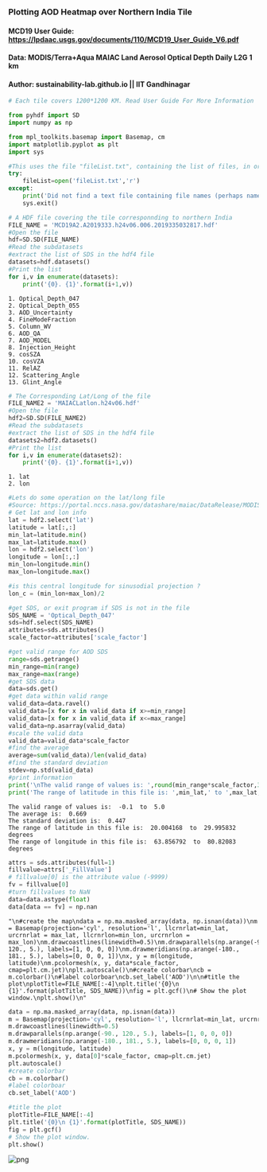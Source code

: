 
### Plotting AOD Heatmap over Northern India Tile
#### MCD19 User Guide: https://lpdaac.usgs.gov/documents/110/MCD19_User_Guide_V6.pdf
#### Data: MODIS/Terra+Aqua MAIAC Land Aerosol Optical Depth Daily L2G 1 km
#### Author: sustainability-lab.github.io || IIT Gandhinagar


```python
# Each tile covers 1200*1200 KM. Read User Guide For More Information
```


```python
from pyhdf import SD
import numpy as np


```


```python
from mpl_toolkits.basemap import Basemap, cm
import matplotlib.pyplot as plt
import sys
```


```python
#This uses the file "fileList.txt", containing the list of files, in order to read the files
try:
    fileList=open('fileList.txt','r')
except:
    print('Did not find a text file containing file names (perhaps name does not match)')
    sys.exit()
```


```python
# A HDF file covering the tile corresponnding to northern India
FILE_NAME = 'MCD19A2.A2019333.h24v06.006.2019335032817.hdf'
#Open the file
hdf=SD.SD(FILE_NAME)
#Read the subdatasets
#extract the list of SDS in the hdf4 file
datasets=hdf.datasets()
#Print the list
for i,v in enumerate(datasets):
    print('{0}. {1}'.format(i+1,v))
```

    1. Optical_Depth_047
    2. Optical_Depth_055
    3. AOD_Uncertainty
    4. FineModeFraction
    5. Column_WV
    6. AOD_QA
    7. AOD_MODEL
    8. Injection_Height
    9. cosSZA
    10. cosVZA
    11. RelAZ
    12. Scattering_Angle
    13. Glint_Angle
    


```python
# The Corresponding Lat/Long of the file
FILE_NAME2 = 'MAIACLatlon.h24v06.hdf'
#Open the file
hdf2=SD.SD(FILE_NAME2)
#Read the subdatasets
#extract the list of SDS in the hdf4 file
datasets2=hdf2.datasets()
#Print the list
for i,v in enumerate(datasets2):
    print('{0}. {1}'.format(i+1,v))
```

    1. lat
    2. lon
    


```python
#Lets do some operation on the lat/long file
#Source: https://portal.nccs.nasa.gov/datashare/maiac/DataRelease/MODISTile_lat-lon/
# Get lat and lon info
lat = hdf2.select('lat')
latitude = lat[:,:]
min_lat=latitude.min()
max_lat=latitude.max()
lon = hdf2.select('lon')
longitude = lon[:,:]
min_lon=longitude.min()
max_lon=longitude.max()

#is this central longitude for sinusodial projection ?
lon_c = (min_lon+max_lon)/2
```


```python
#get SDS, or exit program if SDS is not in the file
SDS_NAME = 'Optical_Depth_047'
sds=hdf.select(SDS_NAME)
attributes=sds.attributes()
scale_factor=attributes['scale_factor']


```


```python
#get valid range for AOD SDS
range=sds.getrange()
min_range=min(range)
max_range=max(range)
#get SDS data
data=sds.get()
#get data within valid range
valid_data=data.ravel()
valid_data=[x for x in valid_data if x>=min_range]
valid_data=[x for x in valid_data if x<=max_range]
valid_data=np.asarray(valid_data)
#scale the valid data
valid_data=valid_data*scale_factor
#find the average
average=sum(valid_data)/len(valid_data)
#find the standard deviation
stdev=np.std(valid_data)
#print information
print('\nThe valid range of values is: ',round(min_range*scale_factor,3), ' to ',round(max_range*scale_factor,3),'\nThe average is: ',round(average,3),'\nThe standard deviation is: ',round(stdev,3))
print('The range of latitude in this file is: ',min_lat,' to ',max_lat, 'degrees \nThe range of longitude in this file is: ',min_lon, ' to ',max_lon,' degrees')
```

    
    The valid range of values is:  -0.1  to  5.0 
    The average is:  0.669 
    The standard deviation is:  0.447
    The range of latitude in this file is:  20.004168  to  29.995832 degrees 
    The range of longitude in this file is:  63.856792  to  80.82083  degrees
    


```python
attrs = sds.attributes(full=1)
fillvalue=attrs['_FillValue']
# fillvalue[0] is the attribute value (-9999)
fv = fillvalue[0]
#turn fillvalues to NaN
data=data.astype(float)
data[data == fv] = np.nan
```




    "\n#create the map\ndata = np.ma.masked_array(data, np.isnan(data))\nm = Basemap(projection='cyl', resolution='l', llcrnrlat=min_lat, urcrnrlat = max_lat, llcrnrlon=min_lon, urcrnrlon = max_lon)\nm.drawcoastlines(linewidth=0.5)\nm.drawparallels(np.arange(-90., 120., 5.), labels=[1, 0, 0, 0])\nm.drawmeridians(np.arange(-180., 181., 5.), labels=[0, 0, 0, 1])\nx, y = m(longitude, latitude)\nm.pcolormesh(x, y, data*scale_factor, cmap=plt.cm.jet)\nplt.autoscale()\n#create colorbar\ncb = m.colorbar()\n#label colorboar\ncb.set_label('AOD')\n\n#title the plot\nplotTitle=FILE_NAME[:-4]\nplt.title('{0}\n {1}'.format(plotTitle, SDS_NAME))\nfig = plt.gcf()\n# Show the plot window.\nplt.show()\n"




```python
data = np.ma.masked_array(data, np.isnan(data))
m = Basemap(projection='cyl', resolution='l', llcrnrlat=min_lat, urcrnrlat = max_lat, llcrnrlon=min_lon, urcrnrlon = max_lon)
m.drawcoastlines(linewidth=0.5)
m.drawparallels(np.arange(-90., 120., 5.), labels=[1, 0, 0, 0])
m.drawmeridians(np.arange(-180., 181., 5.), labels=[0, 0, 0, 1])
x, y = m(longitude, latitude)
m.pcolormesh(x, y, data[0]*scale_factor, cmap=plt.cm.jet)
plt.autoscale()
#create colorbar
cb = m.colorbar()
#label colorboar
cb.set_label('AOD')

#title the plot
plotTitle=FILE_NAME[:-4]
plt.title('{0}\n {1}'.format(plotTitle, SDS_NAME))
fig = plt.gcf()
# Show the plot window.
plt.show()
```


![png](output_11_0.png)

